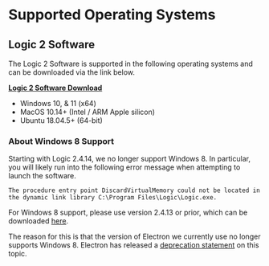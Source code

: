 # Supported Operating Systems

## Logic 2 Software

The Logic 2 Software is supported in the following operating systems and can be downloaded via the link below.

[**Logic 2 Software Download**](https://www.saleae.com/downloads/)

* Windows 10, & 11 (x64)
* MacOS 10.14+ (Intel / ARM Apple silicon)
* Ubuntu 18.04.5+ (64-bit)

### About Windows 8 Support

Starting with Logic 2.4.14, we no longer support Windows 8. In particular, you will likely run into the following error message when attempting to launch the software.

`The procedure entry point DiscardVirtualMemory could not be located in the dynamic link library C:\Program Files\Logic\Logic.exe.`

For Windows 8 support, please use version 2.4.13 or prior, which can be downloaded [here](https://ideas.saleae.com/f/changelog/).

The reason for this is that the version of Electron we currently use no longer supports Windows 8. Electron has released a [deprecation statement](https://www.electronjs.org/blog/windows-7-to-8-1-deprecation-notice) on this topic.

###
